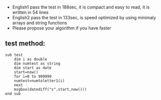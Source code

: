 - English1 pass the test in 188sec, it is compact and easy to read, it is written in 54 lines
- English2 pass the test in 133sec, is speed optimized by using minimaly arrays and string functions
- Please propose your algorithm if you have faster

## test method:
 
```
sub test
	dim i as double
	dim numtest as string
	dim start as date
	start=now()
	for i=0 to 999999
	numtest=numtoletter1(i)
	next
	msgbox(datediff("s",start,now()))
end sub
```

